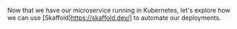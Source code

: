Now that we have our microservice running in Kubernetes, let's explore how we can use [Skaffold|https://skaffold.dev/] to automate our deployments.
